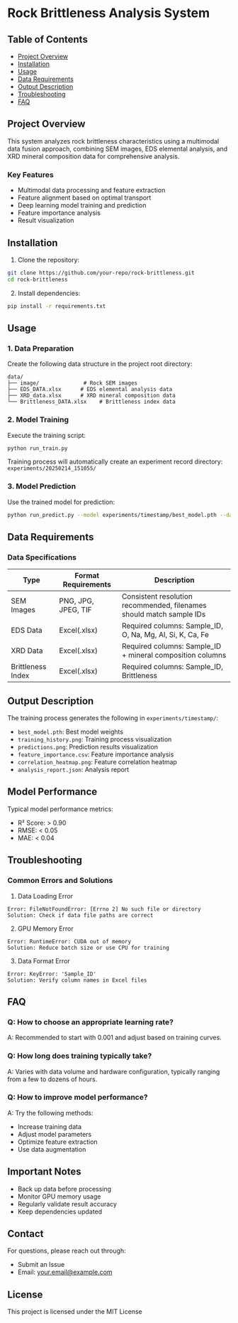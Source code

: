 # Rock Brittleness Analysis System

## Table of Contents
- [Project Overview](#project-overview)
- [Installation](#installation)
- [Usage](#usage)
- [Data Requirements](#data-requirements)
- [Output Description](#output-description)
- [Troubleshooting](#troubleshooting)
- [FAQ](#faq)

## Project Overview
This system analyzes rock brittleness characteristics using a multimodal data fusion approach, combining SEM images, EDS elemental analysis, and XRD mineral composition data for comprehensive analysis.

### Key Features
- Multimodal data processing and feature extraction
- Feature alignment based on optimal transport
- Deep learning model training and prediction
- Feature importance analysis
- Result visualization

## Installation

1. Clone the repository:
```bash
git clone https://github.com/your-repo/rock-brittleness.git
cd rock-brittleness
```

2. Install dependencies:
```bash
pip install -r requirements.txt
```

## Usage

### 1. Data Preparation
Create the following data structure in the project root directory:
```
data/
├── image/              # Rock SEM images
├── EDS_DATA.xlsx      # EDS elemental analysis data
├── XRD_data.xlsx      # XRD mineral composition data
└── Brittleness_DATA.xlsx    # Brittleness index data
```

### 2. Model Training
Execute the training script:
```bash
python run_train.py
```

Training process will automatically create an experiment record directory: `experiments/20250214_151055/`

### 3. Model Prediction
Use the trained model for prediction:
```bash
python run_predict.py --model experiments/timestamp/best_model.pth --data /path/to/new/data
```

## Data Requirements

### Data Specifications
| Type | Format Requirements | Description |
|------|----------|------|
| SEM Images | PNG, JPG, JPEG, TIF | Consistent resolution recommended, filenames should match sample IDs |
| EDS Data | Excel(.xlsx) | Required columns: Sample_ID, O, Na, Mg, Al, Si, K, Ca, Fe |
| XRD Data | Excel(.xlsx) | Required columns: Sample_ID + mineral composition columns |
| Brittleness Index | Excel(.xlsx) | Required columns: Sample_ID, Brittleness |

## Output Description

The training process generates the following in `experiments/timestamp/`:

- `best_model.pth`: Best model weights
- `training_history.png`: Training process visualization
- `predictions.png`: Prediction results visualization
- `feature_importance.csv`: Feature importance analysis
- `correlation_heatmap.png`: Feature correlation heatmap
- `analysis_report.json`: Analysis report

## Model Performance

Typical model performance metrics:
- R² Score: > 0.90
- RMSE: < 0.05
- MAE: < 0.04

## Troubleshooting

### Common Errors and Solutions

1. Data Loading Error
```
Error: FileNotFoundError: [Errno 2] No such file or directory
Solution: Check if data file paths are correct
```

2. GPU Memory Error
```
Error: RuntimeError: CUDA out of memory
Solution: Reduce batch size or use CPU for training
```

3. Data Format Error
```
Error: KeyError: 'Sample_ID'
Solution: Verify column names in Excel files
```

## FAQ

### Q: How to choose an appropriate learning rate?
A: Recommended to start with 0.001 and adjust based on training curves.

### Q: How long does training typically take?
A: Varies with data volume and hardware configuration, typically ranging from a few to dozens of hours.

### Q: How to improve model performance?
A: Try the following methods:
- Increase training data
- Adjust model parameters
- Optimize feature extraction
- Use data augmentation

## Important Notes

- Back up data before processing
- Monitor GPU memory usage
- Regularly validate result accuracy
- Keep dependencies updated

## Contact

For questions, please reach out through:
- Submit an Issue
- Email: your.email@example.com

## License

This project is licensed under the MIT License

